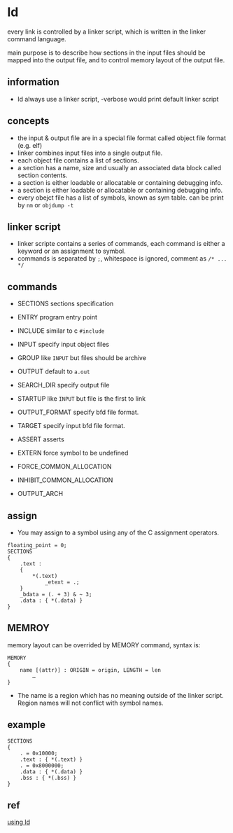# ld 

every link is controlled by a linker script, which is written in the linker command language.

main purpose is to describe how sections in the input files should be mapped into the output file, and to control memory layout of the output file.

## information

- ld always use a linker script, -verbose would print default linker script

## concepts

- the input & output file are in a special file format called object file format (e.g. elf)
- linker combines input files into a single output file.
- each object file contains a list of sections.
- a section has a name, size and usually an associated data block called section contents. 
- a section is either loadable or allocatable or containing debugging info.
- a section is either loadable or allocatable or containing debugging info.
- every obejct file has a list of symbols, known as sym table. can be print by `nm` or `objdump -t`

## linker script

- linker scripte contains a series of commands, each command is either a keyword or an assignment to symbol.
- commands is separated by `;`, whitespace is ignored, comment as `/* ... */`

## commands

- SECTIONS          sections specification
- ENTRY             program entry point
- INCLUDE           similar to c `#include`
- INPUT             specify input object files
- GROUP             like `INPUT` but files should be archive
- OUTPUT            default to `a.out`
- SEARCH\_DIR       specify output file
- STARTUP           like `INPUT` but file is the first to link

- OUTPUT\_FORMAT    specify bfd file format.
- TARGET            specify input bfd file format.

- ASSERT            asserts
- EXTERN            force symbol to be undefined
- FORCE\_COMMON\_ALLOCATION
- INHIBIT\_COMMON\_ALLOCATION
- OUTPUT\_ARCH      

## assign

- You may assign to a symbol using any of the C assignment operators.

```
floating_point = 0;
SECTIONS
{
    .text :
    {
        *(.text)
            _etext = .;
    }
    _bdata = (. + 3) & ~ 3;
    .data : { *(.data) }
}
```

## MEMROY

memory layout can be overrided by MEMORY command, syntax is:

```
MEMORY
{
    name [(attr)] : ORIGIN = origin, LENGTH = len
        …
}
```

- The name is a region which has no meaning outside of the linker script. Region names will not conflict with symbol names.


## example

```
SECTIONS
{
    . = 0x10000;
    .text : { *(.text) }
    . = 0x8000000;
    .data : { *(.data) }
    .bss : { *(.bss) }
}
```


## ref

[using ld](https://access.redhat.com/documentation/en-US/Red_Hat_Enterprise_Linux/4/html/Using_ld_the_GNU_Linker/)
